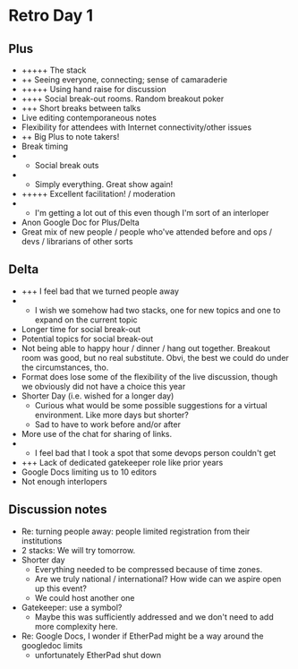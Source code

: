 # Retro Day 1

## Plus

* +++++ The stack
* ++ Seeing everyone, connecting; sense of camaraderie
* +++++ Using hand raise for discussion
* ++++ Social break-out rooms. Random breakout poker
* +++ Short breaks between talks
* Live editing contemporaneous notes
* Flexibility for attendees with Internet connectivity/other issues
* ++ Big Plus to note takers!
* Break timing
* + Social break outs
* + Simply everything. Great show again!
* +++++ Excellent facilitation! / moderation
* + I'm getting a lot out of this even though I'm sort of an interloper
* Anon Google Doc for Plus/Delta
* Great mix of new people / people who've attended before and ops / devs / librarians of other sorts


## Delta

* +++ I feel bad that we turned people away
* + I wish we somehow had two stacks, one for new topics and one to expand on the current topic
* Longer time for social break-out
* Potential topics for social break-out
* Not being able to happy hour / dinner / hang out together. Breakout room was good, but no real substitute. Obvi, the best we could do under the circumstances, tho.
* Format does lose some of the flexibility of the live discussion, though we obviously did not have a choice this year
* Shorter Day (i.e. wished for a longer day)
  * Curious what would be some possible suggestions for a virtual environment. Like more days but shorter?
  * Sad to have to work before and/or after
* More use of the chat for sharing of links.
* + I feel bad that I took a spot that some devops person couldn't get
* +++ Lack of dedicated gatekeeper role like prior years
* Google Docs limiting us to 10 editors
* Not enough interlopers

## Discussion notes

* Re: turning people away: people limited registration from their institutions 
* 2 stacks: We will try tomorrow.
* Shorter day
  * Everything needed to be compressed because of time zones.
  * Are we truly national / international? How wide can we aspire open up this event?
  * We could host another one
* Gatekeeper: use a symbol?
  * Maybe this was sufficiently addressed and we don't need to add more complexity here.
* Re: Google Docs, I wonder if EtherPad might be a way around the googledoc limits
  * unfortunately EtherPad shut down
